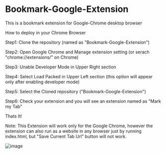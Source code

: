 # Bookmark-Google-Extension
This is a bookmark extension for Google-Chrome desktop browser 

How to deploy in your Chrome Browser

Step1: Clone the repository (named as "Bookmark-Google-Extension")

Step2: Open Google Chrome and Manage extension setting (or serach "chrome://extensions/" on Chrome)

Step3: Unable Developer Mode in Upper Right section

Step4: Select Load Packed in Upper Left section (this option will appear only after enabling developer mode)

Step5: Select the Cloned repository ("Bookmark-Google-Extension")

Step6: Check your extension and you will see an extension named as "Mark my Tab"

Thats It! 

Note: This Extension will work only for the Google Chrome, however the extension can also run as a website in any browser just by running index.html, but "Save Current Tab Url" button will not work. 

![image](https://user-images.githubusercontent.com/91800813/140650981-153cd163-5347-49ed-af42-5da60903032d.png)
